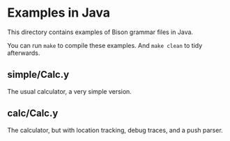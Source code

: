 # Examples in Java

This directory contains examples of Bison grammar files in Java.

You can run `make` to compile these examples.  And `make clean` to tidy
afterwards.

## simple/Calc.y
The usual calculator, a very simple version.

## calc/Calc.y
The calculator, but with location tracking, debug traces, and a push parser.

<!---

Local Variables:
mode: markdown
fill-column: 76
ispell-dictionary: "american"
End:

Copyright (C) 2018-2022 Free Software Foundation, Inc.

Permission is granted to copy, distribute and/or modify this document
under the terms of the GNU Free Documentation License, Version 1.3 or
any later version published by the Free Software Foundation; with no
Invariant Sections, with no Front-Cover Texts, and with no Back-Cover
Texts.  A copy of the license is included in the "GNU Free
Documentation License" file as part of this distribution.
--->
